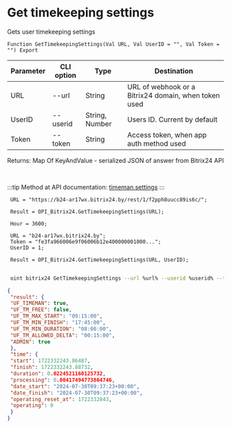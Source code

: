 ﻿---
sidebar_position: 10
---

# Get timekeeping settings
 Gets user timekeeping settings



`Function GetTimekeepingSettings(Val URL, Val UserID = "", Val Token = "") Export`

 | Parameter | CLI option | Type | Destination |
 |-|-|-|-|
 | URL | --url | String | URL of webhook or a Bitrix24 domain, when token used |
 | UserID | --userid | String, Number | Users ID. Current by default |
 | Token | --token | String | Access token, when app auth method used |

 
 Returns: Map Of KeyAndValue - serialized JSON of answer from Bitrix24 API

<br/>

:::tip
Method at API documentation: [timeman.settings](https://dev.1c-bitrix.ru/rest_help/timeman/base/timeman_settings.php)
:::
<br/>


```bsl title="Code example"
 URL = "https://b24-ar17wx.bitrix24.by/rest/1/f2pph8uucc89is6c/";
 
 Result = OPI_Bitrix24.GetTimekeepingSettings(URL);
 
 Hour = 3600;
 
 URL = "b24-ar17wx.bitrix24.by";
 Token = "fe3fa966006e9f06006b12e400000001000...";
 UserID = 1;
 
 Result = OPI_Bitrix24.GetTimekeepingSettings(URL, UserID);
```
	


```sh title="CLI command example"
 
 oint bitrix24 GetTimekeepingSettings --url %url% --userid %userid% --token %token%

```

```json title="Result"
{
 "result": {
 "UF_TIMEMAN": true,
 "UF_TM_FREE": false,
 "UF_TM_MAX_START": "09:15:00",
 "UF_TM_MIN_FINISH": "17:45:00",
 "UF_TM_MIN_DURATION": "08:00:00",
 "UF_TM_ALLOWED_DELTA": "00:15:00",
 "ADMIN": true
 },
 "time": {
 "start": 1722332243.86487,
 "finish": 1722332243.88732,
 "duration": 0.0224521160125732,
 "processing": 0.00417494773864746,
 "date_start": "2024-07-30T09:37:23+00:00",
 "date_finish": "2024-07-30T09:37:23+00:00",
 "operating_reset_at": 1722332843,
 "operating": 0
 }
}
```
